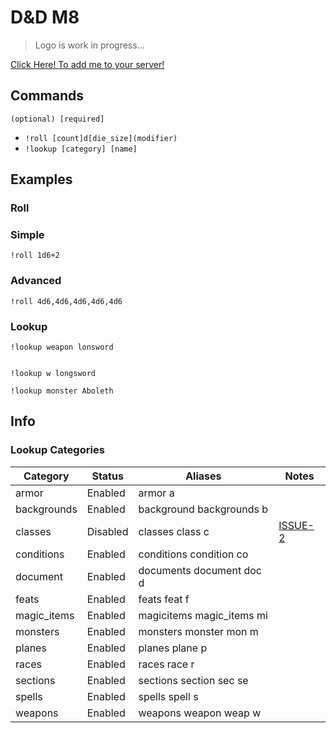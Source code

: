 # D&D M8

> Logo is work in progress...

[Click Here! To add me to your server!](https://discordapp.com/oauth2/authorize?client_id=191805365212413953&scope=bot&permissions=68608)

## Commands
`(optional) [required]`


- `!roll [count]d[die_size](modifier)`
- `!lookup [category] [name]`

## Examples

### Roll

### Simple

```
!roll 1d6+2
```

### Advanced
```
!roll 4d6,4d6,4d6,4d6,4d6
```

### Lookup

```
!lookup weapon lonsword


!lookup w longsword
```


```
!lookup monster Aboleth
```

## Info 

### Lookup Categories

|Category    |Status  |Aliases                   |Notes      |
|------------|--------|--------------------------|-----------|
|armor       |Enabled |armor a                   |           |
|backgrounds |Enabled |background backgrounds b  |           |
|classes     |Disabled|classes class c           | [ISSUE-2] |
|conditions  |Enabled |conditions condition co   |           |
|document    |Enabled |documents document doc d  |           |
|feats       |Enabled |feats feat f              |           |
|magic_items |Enabled |magicitems magic_items mi |           |
|monsters    |Enabled |monsters monster mon m    |           |
|planes      |Enabled |planes plane p            |           |
|races       |Enabled |races race r              |           |
|sections    |Enabled |sections section sec se   |           |
|spells      |Enabled |spells spell s            |           |
|weapons     |Enabled |weapons weapon weap w     |           |


[ISSUE-2]: https://github.com/dnd-apps/dnd-discord-bot/issues/2

